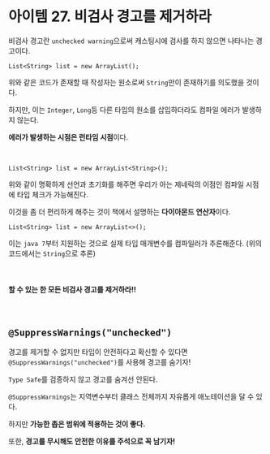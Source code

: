 # 아이템 27. 비검사 경고를 제거하라

비검사 경고란 `unchecked warning`으로써 캐스팅시에 검사를 하지 않으면 나타나는 경고이다.

```
List<String> list = new ArrayList();
```
위와 같은 코드가 존재할 때 작성자는 원소로써 `String`만이 존재하기를 의도했을 것이다.

하지만, 이는 `Integer`, `Long`등 다른 타입의 원소를 삽입하더라도 컴파일 에러가 발생하지 않는다.

**에러가 발생하는 시점은 런타임 시점**이다.

<br>

```
List<String> list = new ArrayList<String>();
```
위와 같이 명확하게 선언과 초기화를 해주면 우리가 아는 제네릭의 이점인 컴파일 시점에 타입 체크가 가능해진다.

이것을 좀 더 편리하게 해주는 것이 책에서 설명하는 **다이아몬드 연산자**이다.

```
List<String> list = new ArrayList<>();
```
이는 `java 7`부터 지원하는 것으로 실제 타입 매개변수를 컴파일러가 추론해준다. (위의 코드에서는 `String`으로 추론)

<br>

#### 할 수 있는 한 모든 비검사 경고를 제거하라!!

<br>

## `@SuppressWarnings("unchecked")`
경고를 제거할 수 없지만 타입이 안전하다고 확신할 수 있다면 `@SuppressWarnings("unchecked")`를 사용해 경고를 숨기자!

`Type Safe`를 검증하지 않고 경고를 숨겨선 안된다.

`@SuppressWarnings`는 지역변수부터 클래스 전체까지 자유롭게 애노테이션을 달 수 있다.

하지만 **가능한 좁은 범위에 적용하는 것이 좋다.**

또한, **경고를 무시해도 안전한 이유를 주석으로 꼭 남기자!**
